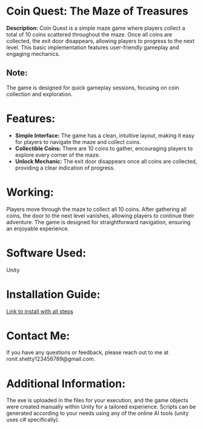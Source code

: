 # Coin Quest: The Maze of Treasures

**Description:**
Coin Quest is a simple maze game where players collect a total of 10 coins scattered throughout the maze. Once all coins are collected, the exit door disappears, allowing players to progress to the next level. This basic implementation features user-friendly gameplay and engaging mechanics.

<h2>Note:</h2>
The game is designed for quick gameplay sessions, focusing on coin collection and exploration.

<h1>Features:</h1>
<ul>
  <li><strong>Simple Interface:</strong> The game has a clean, intuitive layout, making it easy for players to navigate the maze and collect coins.</li>
  <li><strong>Collectible Coins:</strong> There are 10 coins to gather, encouraging players to explore every corner of the maze.</li>
  <li><strong>Unlock Mechanic:</strong> The exit door disappears once all coins are collected, providing a clear indication of progress.</li>
</ul>

<h1>Working:</h1>
Players move through the maze to collect all 10 coins. After gathering all coins, the door to the next level vanishes, allowing players to continue their adventure. The game is designed for straightforward navigation, ensuring an enjoyable experience.

<h1>Software Used:</h1>
Unity

<h1>Installation Guide:</h1>
<a href="https://unity.com/download">Link to install with all steps</a>

<h1>Contact Me:</h1>
If you have any questions or feedback, please reach out to me at ronit.shetty123456789@gmail.com.

<h1>Additional Information:</h1>
The exe is uploaded in the files for your execution, and the game objects were created manually within Unity for a tailored experience. Scripts can be generated according to your needs using any of the online AI tools (unity uses c# specifically).
